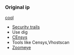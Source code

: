 ### Original ip
<a href="https://infosecwriteups.com/finding-the-origin-ip-behind-cdns-37cd18d5275">cool</a>
- <a href="https://securitytrails.com/">Security trails </a>
- Use dig
- <a href="https://censys.io/">CEnsys</a>
- Tools like Censys,Vhostscan
- <a href="https://zoomeye.org/">Zoomeye</a>
